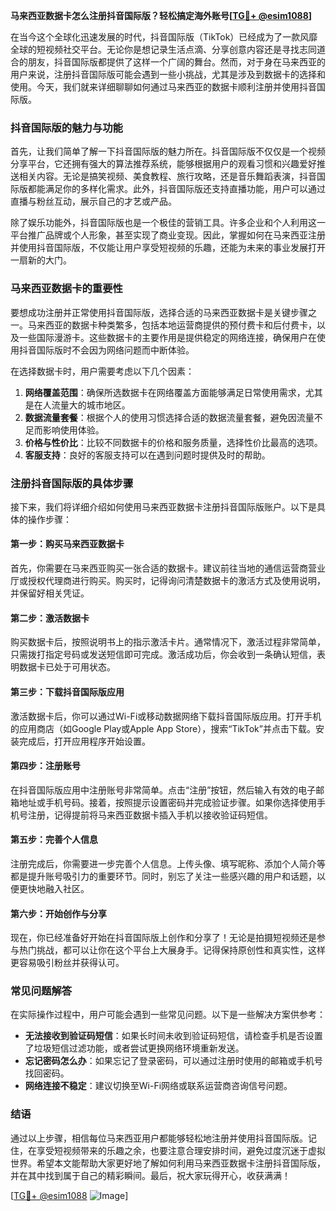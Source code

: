 **马来西亚数据卡怎么注册抖音国际版？轻松搞定海外账号[[TG💪+ @esim1088](https://t.me/s/esim1088)]**

在当今这个全球化迅速发展的时代，抖音国际版（TikTok）已经成为了一款风靡全球的短视频社交平台。无论你是想记录生活点滴、分享创意内容还是寻找志同道合的朋友，抖音国际版都提供了这样一个广阔的舞台。然而，对于身在马来西亚的用户来说，注册抖音国际版可能会遇到一些小挑战，尤其是涉及到数据卡的选择和使用。今天，我们就来详细聊聊如何通过马来西亚的数据卡顺利注册并使用抖音国际版。

### 抖音国际版的魅力与功能

首先，让我们简单了解一下抖音国际版的魅力所在。抖音国际版不仅仅是一个视频分享平台，它还拥有强大的算法推荐系统，能够根据用户的观看习惯和兴趣爱好推送相关内容。无论是搞笑视频、美食教程、旅行攻略，还是音乐舞蹈表演，抖音国际版都能满足你的多样化需求。此外，抖音国际版还支持直播功能，用户可以通过直播与粉丝互动，展示自己的才艺或产品。

除了娱乐功能外，抖音国际版也是一个极佳的营销工具。许多企业和个人利用这一平台推广品牌或个人形象，甚至实现了商业变现。因此，掌握如何在马来西亚注册并使用抖音国际版，不仅能让用户享受短视频的乐趣，还能为未来的事业发展打开一扇新的大门。

### 马来西亚数据卡的重要性

要想成功注册并正常使用抖音国际版，选择合适的马来西亚数据卡是关键步骤之一。马来西亚的数据卡种类繁多，包括本地运营商提供的预付费卡和后付费卡，以及一些国际漫游卡。这些数据卡的主要作用是提供稳定的网络连接，确保用户在使用抖音国际版时不会因为网络问题而中断体验。

在选择数据卡时，用户需要考虑以下几个因素：

1. **网络覆盖范围**：确保所选数据卡在网络覆盖方面能够满足日常使用需求，尤其是在人流量大的城市地区。
2. **数据流量套餐**：根据个人的使用习惯选择合适的数据流量套餐，避免因流量不足而影响使用体验。
3. **价格与性价比**：比较不同数据卡的价格和服务质量，选择性价比最高的选项。
4. **客服支持**：良好的客服支持可以在遇到问题时提供及时的帮助。

### 注册抖音国际版的具体步骤

接下来，我们将详细介绍如何使用马来西亚数据卡注册抖音国际版账户。以下是具体的操作步骤：

#### 第一步：购买马来西亚数据卡

首先，你需要在马来西亚购买一张合适的数据卡。建议前往当地的通信运营商营业厅或授权代理商进行购买。购买时，记得询问清楚数据卡的激活方式及使用说明，并保留好相关凭证。

#### 第二步：激活数据卡

购买数据卡后，按照说明书上的指示激活卡片。通常情况下，激活过程非常简单，只需拨打指定号码或发送短信即可完成。激活成功后，你会收到一条确认短信，表明数据卡已处于可用状态。

#### 第三步：下载抖音国际版应用

激活数据卡后，你可以通过Wi-Fi或移动数据网络下载抖音国际版应用。打开手机的应用商店（如Google Play或Apple App Store），搜索“TikTok”并点击下载。安装完成后，打开应用程序开始设置。

#### 第四步：注册账号

在抖音国际版应用中注册账号非常简单。点击“注册”按钮，然后输入有效的电子邮箱地址或手机号码。接着，按照提示设置密码并完成验证步骤。如果你选择使用手机号注册，记得提前将马来西亚数据卡插入手机以接收验证码短信。

#### 第五步：完善个人信息

注册完成后，你需要进一步完善个人信息。上传头像、填写昵称、添加个人简介等都是提升账号吸引力的重要环节。同时，别忘了关注一些感兴趣的用户和话题，以便更快地融入社区。

#### 第六步：开始创作与分享

现在，你已经准备好开始在抖音国际版上创作和分享了！无论是拍摄短视频还是参与热门挑战，都可以让你在这个平台上大展身手。记得保持原创性和真实性，这样更容易吸引粉丝并获得认可。

### 常见问题解答

在实际操作过程中，用户可能会遇到一些常见问题。以下是一些解决方案供参考：

- **无法接收到验证码短信**：如果长时间未收到验证码短信，请检查手机是否设置了垃圾短信过滤功能，或者尝试更换网络环境重新发送。
- **忘记密码怎么办**：如果忘记了登录密码，可以通过注册时使用的邮箱或手机号找回密码。
- **网络连接不稳定**：建议切换至Wi-Fi网络或联系运营商咨询信号问题。

### 结语

通过以上步骤，相信每位马来西亚用户都能够轻松地注册并使用抖音国际版。记住，在享受短视频带来的乐趣之余，也要注意合理安排时间，避免过度沉迷于虚拟世界。希望本文能帮助大家更好地了解如何利用马来西亚数据卡注册抖音国际版，并在其中找到属于自己的精彩瞬间。最后，祝大家玩得开心，收获满满！

[[TG💪+ @esim1088](https://t.me/s/esim1088) ![Image](https://i.postimg.cc/4NQfJmqS/Snipaste-2025-05-13-00-14-12.png)]